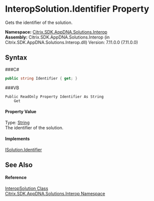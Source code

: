 # InteropSolution.Identifier Property 
 

Gets the identifier of the solution.

**Namespace:**&nbsp;<a href="N_Citrix_SDK_AppDNA_Solutions_Interop">Citrix.SDK.AppDNA.Solutions.Interop</a><br />**Assembly:**&nbsp;Citrix.SDK.AppDNA.Solutions.Interop (in Citrix.SDK.AppDNA.Solutions.Interop.dll) Version: 7.11.0.0 (7.11.0.0)

## Syntax

###C#
```csharp
public string Identifier { get; }
```

###VB
```vbnet
Public ReadOnly Property Identifier As String
	Get
```


#### Property Value
Type: <a href="http://msdn2.microsoft.com/en-us/library/s1wwdcbf" target="_blank">String</a><br />The identifier of the solution.

#### Implements
<a href="P_Citrix_SDK_AppDNA_Interfaces_ISolution_Identifier">ISolution.Identifier</a><br />

## See Also


#### Reference
<a href="T_Citrix_SDK_AppDNA_Solutions_Interop_InteropSolution">InteropSolution Class</a><br /><a href="N_Citrix_SDK_AppDNA_Solutions_Interop">Citrix.SDK.AppDNA.Solutions.Interop Namespace</a><br />